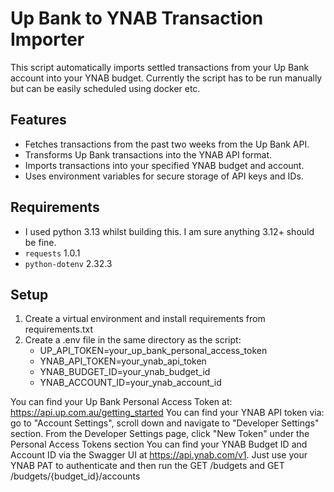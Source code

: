 # Up Bank to YNAB Transaction Importer

This script automatically imports settled transactions from your Up Bank account into your YNAB budget. Currently the script has to be run manually but can be easily scheduled using docker etc.

## Features

* Fetches transactions from the past two weeks from the Up Bank API.
* Transforms Up Bank transactions into the YNAB API format.
* Imports transactions into your specified YNAB budget and account.
* Uses environment variables for secure storage of API keys and IDs.

## Requirements

* I used python 3.13 whilst building this. I am sure anything 3.12+ should be fine.
* `requests` 1.0.1
* `python-dotenv` 2.32.3

## Setup
1. Create a virtual environment and install requirements from requirements.txt
2. Create a .env file in the same directory as the script:
	- UP_API_TOKEN=your_up_bank_personal_access_token
	- YNAB_API_TOKEN=your_ynab_api_token
	- YNAB_BUDGET_ID=your_ynab_budget_id
	- YNAB_ACCOUNT_ID=your_ynab_account_id 

You can find your Up Bank Personal Access Token at: https://api.up.com.au/getting_started
You can find your YNAB API token via: go to "Account Settings", scroll down and navigate to "Developer Settings" section. From the Developer Settings page, click "New Token" under the Personal Access Tokens section
You can find your YNAB Budget ID and Account ID via the Swagger UI at https://api.ynab.com/v1. Just use your YNAB PAT to authenticate and then run the GET /budgets and GET /budgets/{budget_id}/accounts